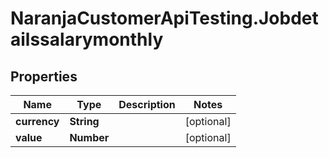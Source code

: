 # NaranjaCustomerApiTesting.Jobdetailssalarymonthly

## Properties

Name | Type | Description | Notes
------------ | ------------- | ------------- | -------------
**currency** | **String** |  | [optional] 
**value** | **Number** |  | [optional] 


